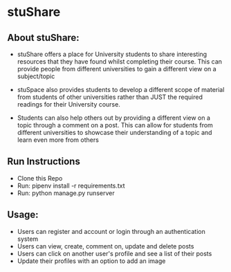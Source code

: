 # stuShare

## About stuShare:
- stuShare offers a place for University students to share interesting resources that they have found whilst completing their course. This can provide people from different universities to gain a different view on a subject/topic

- stuSpace also provides students to develop a different scope of material from students of other universities rather than JUST the required readings for their University course.

- Students can also help others out by providing a different view on a topic through a comment on a post. This can allow for students from different universities to showcase their understanding of a topic and learn even more from others

## Run Instructions
- Clone this Repo
- Run: pipenv install -r requirements.txt
- Run: python manage.py runserver

## Usage:
- Users can register and account or login through an authentication system
- Users can view, create, comment on, update and delete posts
- Users can click on another user's profile and see a list of their posts
- Update their profiles with an option to add an image
